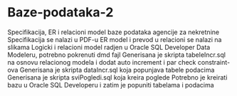 # Baze-podataka-2
Specifikacija, ER i relacioni model baze podataka agencije za nekretnine
Specifikacija se nalazi u PDF-u
ER model i prevod u relacioni se nalazi na slikama
Logicki i relacioni model radjen u Oracle SQL Developer Data Modeleru, potrebno pokrenuti dmd fajl
Generisana je skripta tabeleIncr.sql na osnovu relacionog modela i dodat auto increment i par check constraint-ova
Generisana je skripta dataIncr.sql koja popunjava tabele podacima
Generisana je skripta sviPogledi.sql koja kreira poglede
Potrebno je kreirati bazu u Oracle SQL Developeru i zatim je popuniti tabelama i podacima
